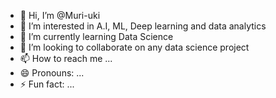 - 👋 Hi, I’m @Muri-uki
- 👀 I’m interested in A.I, ML, Deep learning and data analytics 
- 🌱 I’m currently learning Data Science
- 💞️ I’m looking to collaborate on any data science project
- 📫 How to reach me ...
- 😄 Pronouns: ...
- ⚡ Fun fact: ...

<!---
Muri-uki/Muri-uki is a ✨ special ✨ repository because its `README.md` (this file) appears on your GitHub profile.
You can click the Preview link to take a look at your changes.
--->
